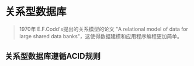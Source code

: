 # 关系型数据库

> 1970年 E.F.Codd's提出的关系模型的论文 "A relational model of data for large shared data banks"，这使得数据建模和应用程序编程更加简单。

## 关系型数据库遵循ACID规则